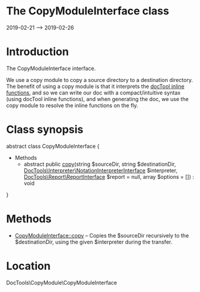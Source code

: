 The CopyModuleInterface class
================
2019-02-21 --> 2019-02-26




Introduction
============

The CopyModuleInterface interface.

We use a copy module to copy a source directory to a destination directory.
The benefit of using a copy module is that it interprets the [docTool inline functions](https://github.com/lingtalfi/DocTools/blob/master/doc/pages/doctool-markup-language.md#inline-functions),
and so we can write our doc with a compact/intuitive syntax (using docTool inline functions),
and when generating the doc, we use the copy module to resolve the inline functions on the fly.



Class synopsis
==============


abstract class <span class="pl-k">CopyModuleInterface</span>  {

- Methods
    - abstract public [copy](https://github.com/lingtalfi/DocTools/blob/master/doc/api/DocTools/CopyModule/CopyModuleInterface/copy.md)(string $sourceDir, string $destinationDir, [DocTools\Interpreter\NotationInterpreterInterface](https://github.com/lingtalfi/DocTools/blob/master/doc/api/DocTools/Interpreter/NotationInterpreterInterface.md) $interpreter, [DocTools\Report\ReportInterface](https://github.com/lingtalfi/DocTools/blob/master/doc/api/DocTools/Report/ReportInterface.md) $report = null, array $options = []) : void

}






Methods
==============

- [CopyModuleInterface::copy](https://github.com/lingtalfi/DocTools/blob/master/doc/api/DocTools/CopyModule/CopyModuleInterface/copy.md) &ndash; Copies the $sourceDir recursively to the $destinationDir, using the given $interpreter during the transfer.




Location
=============
DocTools\CopyModule\CopyModuleInterface